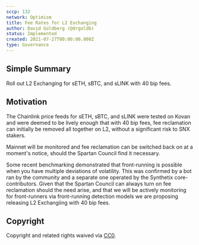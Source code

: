 ```yaml
---
sccp: 132
network: Optimism
title: Fee Rates for L2 Exchanging
author: David Goldberg (@drgoldb)
status: Implemented
created: 2021-07-27T00:00:00.000Z
type: Governance
---
```


## Simple Summary

<!--"If you can't explain it simply, you don't understand it well enough." Provide a simplified and layman-accessible explanation of the SCCP.-->

Roll out L2 Exchanging for sETH, sBTC, and sLINK with 40 bip fees.

## Motivation

<!--The motivation is critical for SCCPs that want to update variables within Synthetix. It should clearly explain why the existing variable is not incentive aligned. SCCP submissions without sufficient motivation may be rejected outright.-->

The Chainlink price feeds for sETH, sBTC, and sLINK were tested on Kovan and were deemed to be lively enough that with 40 bip fees, fee reclamation can initially be removed all together on L2, without a significant risk to SNX stakers.

Mainnet will be monitored and fee reclamation can be switched back on at a moment's notice, should the Spartan Council find it necessary.

Some recent benchmarking demonstrated that front-running is possible when you have multiple deviations of volatility. This was confirmed by a bot ran by the community and a separate one operated by the Synthetix core-contributors. Given that the Spartan Council can always turn on fee reclamation should the need arise, and that we will be actively monitoring for front-runners via front-running detection models we are proposing releasing L2 Exchangiing with 40 bip fees.

## Copyright

Copyright and related rights waived via [CC0](https://creativecommons.org/publicdomain/zero/1.0/).

